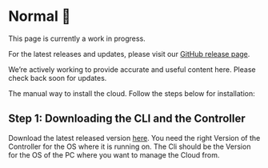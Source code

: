 # Normal 🚧

This page is currently a work in progress.

For the latest releases and updates, please visit our [GitHub release page](https://github.com/HttpRafa/atomic-cloud/releases/).

We’re actively working to provide accurate and useful content here. Please check back soon for updates.


The manual way to install the cloud. Follow the steps below for installation:  

## Step 1: Downloading the CLI and the Controller  

Download the latest released version [here](https://github.com/HttpRafa/atomic-cloud/releases). You need the right Version of the Controller for the OS where it is running on. The Cli should be the Version for the OS of the PC where you want to manage the Cloud from.
